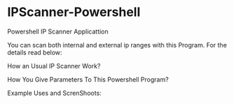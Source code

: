 # IPScanner-Powershell

Powershell IP Scanner Applicattion

You can scan both internal and external ip ranges with this Program. For the details read below:

How an Usual IP Scanner Work?



How You Give Parameters To This Powershell Program?





Example Uses and ScrenShoots:





